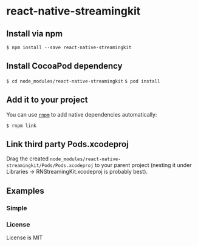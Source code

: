 # react-native-streamingkit

## Install via npm

`$ npm install --save react-native-streamingkit`

## Install CocoaPod dependency

```$ cd node_modules/react-native-streamingkit```
```$ pod install```

## Add it to your project

You can use [`rnpm`](https://github.com/rnpm/rnpm) to add native dependencies automatically:

`$ rnpm link`

## Link third party Pods.xcodeproj 

Drag the created `node_modules/react-native-streamingkit/Pods/Pods.xcodeproj` to your parent project (nesting it under Libraries -> RNStreamingKit.xcodeproj is probably best).

## Examples

### Simple

### License

License is MIT
